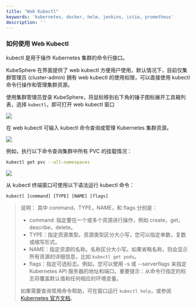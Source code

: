 ```yaml
---
title: "Web Kubectl"
keywords: 'kubernetes, docker, helm, jenkins, istio, prometheus'
description: ''
---
```


### 如何使用 Web Kubectl

kubectl 是用于操作 Kubernetes 集群的命令行接口。

KubeSphere 在界面提供了 web kubectl 方便用户使用，默认情况下，目前仅集群管理员 (cluster-admin) 拥有 web kubectl 的使用权限，可以直接使用 kubectl 命令行操作和管理集群资源。

使用集群管理员登录 KubeSphere，将鼠标移到右下角的锤子图标展开工具箱列表，选择 `kubectl`，即可打开 web kubectl 窗口

![](https://pek3b.qingstor.com/kubesphere-docs/png/20190513214235.png)

在 web kubectl 可输入 kubectl 命令查询或管理 Kubernetes 集群资源。

![](https://pek3b.qingstor.com/kubesphere-docs/png/20190513214443.png)

例如，执行以下命令查询集群中所有 PVC 的挂载情况：

```bash
kubectl get pvc --all-namespaces
```

![](https://pek3b.qingstor.com/kubesphere-docs/png/20190513214528.png)


从 kubectl 终端窗口可使用以下语法运行 kubectl 命令：

```
kubectl [command] [TYPE] [NAME] [flags]
```

> 说明：
> 其中 command，TYPE，NAME，和 flags 分别是：
> - command: 指定要在一个或多个资源进行操作，例如 create，get，describe，delete。
> - TYPE：指定资源类型。资源类型区分大小写，您可以指定单数，复数或缩写形式。
> - NAME：指定资源的名称。名称区分大小写。如果省略名称，则会显示所有资源的详细信息，比如 `kubectl get pods`。
> - flags：指定可选标志。例如，您可以使用 -s 或 --serverflags 来指定 Kubernetes API 服务器的地址和端口。重要提示：从命令行指定的标志将覆盖默认值和任何相应的环境变量。
>
> 如果需要查询常用命令帮助，可在窗口运行 `kubectl help`，或参阅 [Kubernetes 官方文档](https://kubernetes.io/docs/reference/kubectl/overview/)。




